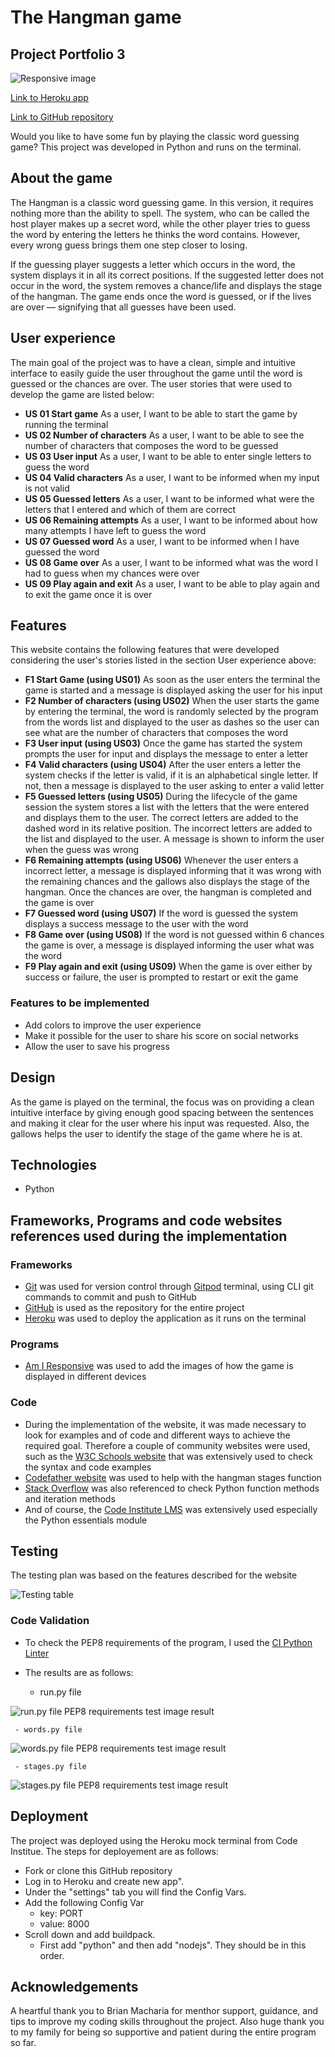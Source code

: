 # The Hangman game
## Project Portfolio 3

![Responsive image](assets/images/resposiveness.png)

[Link to Heroku app](https://ujuniordev-hangman-pp3.herokuapp.com/)

[Link to GitHub repository](https://github.com/ujuniordev/hangman-game-pp3)

Would you like to have some fun by playing the classic word guessing game? 
This project was developed in Python and runs on the terminal.

## About the game

The Hangman is a classic word guessing game. 
In this version, it requires nothing more than the ability to spell. The system, who can be called the host player makes up a secret word, while the other player tries to guess the word by entering the letters he thinks the word contains. However, every wrong guess brings them one step closer to losing.

If the guessing player suggests a letter which occurs in the word, the system displays it in all its correct positions. If the suggested letter does not occur in the word, the system removes a chance/life and displays the stage of the hangman. The  game ends once the word is guessed, or if the lives are over — signifying that all guesses have been used.

## User experience

The main goal of the project was to have a clean, simple and intuitive interface to easily guide the user throughout the game until the word is guessed or the chances are over.
The user stories that were used to develop the game are listed below:

 - **US 01 Start game**
As a user, I want to be able to start the game by running the terminal
 - **US 02 Number of characters**
As a user, I want to be able to see the number of characters that composes the word to be guessed
 - **US 03 User input**
As a user, I want to be able to enter single letters to guess the word
 - **US 04 Valid characters**
As a user, I want to be informed when my input is not valid
 - **US 05 Guessed letters**
As a user, I want to be informed what were the letters that I entered and which of them are correct
 - **US 06 Remaining attempts**
As a user, I want to be informed about how many attempts I have left to guess the word
 - **US 07 Guessed word**
As a user, I want to be informed when I have guessed the word
 - **US 08 Game over**
As a user, I want to be informed what was the word I had to guess when my chances were over
 - **US 09 Play again and exit**
As a user, I want to be able to play again and to exit the game once it is over

## Features

This website contains the following features that were developed considering the user's stories listed in the section User experience above:
 - **F1 Start Game (using US01)**
As soon as the user enters the terminal the game is started and a message is displayed asking the user for his input
 - **F2 Number of characters (using US02)**
When the user starts the game by entering the terminal, the word is randomly selected by the program from the words list and displayed to the user as dashes so the user can see what are the number of characters that composes the word
 - **F3 User input (using US03)**
Once the game has started the system prompts the user for input and displays the message to enter a letter
 - **F4 Valid characters (using US04)**
After the user enters a letter the system checks if the letter is valid, if it is an alphabetical single letter. If not, then a message is displayed to the user asking to enter a valid letter
 - **F5 Guessed letters (using US05)**
During the lifecycle of the game session the system stores a list with the letters that the were entered and displays them to the user. The correct letters are added to the dashed word in its relative position. The incorrect letters are added to the list and displayed to the user. A message is shown to inform the user when the guess was wrong
 - **F6 Remaining attempts (using US06)**
Whenever the user enters a incorrect letter, a message is displayed informing that it was wrong with the remaining chances and the gallows also displays the stage of the hangman. Once the chances are over, the hangman is completed and the game is over
 - **F7 Guessed word (using US07)**
If the word is guessed the system displays a success message to the user with the word
 - **F8 Game over (using US08)**
If the word is not guessed within 6 chances the game is over, a message is displayed informing the user what was the word
 - **F9 Play again and exit (using US09)**
When the game is over either by success or failure, the user is prompted to restart or exit the game

### Features to be implemented

- Add colors to improve the user experience
- Make it possible for the user to share his score on social networks
- Allow the user to save his progress

## Design

As the game is played on the terminal, the focus was on providing a clean intuitive interface by giving enough good spacing between the sentences and making it clear for the user where his input was requested. Also, the gallows helps the user to identify the stage of the game where he is at. 

## Technologies
 - Python
 
## Frameworks, Programs and code websites references used during the implementation

### Frameworks
 - [Git](https://git-scm.com/) was used for version control through [Gitpod](https://gitpod.io/) terminal, using CLI git commands to commit and push to GitHub
 - [GitHub](https://github.com/) is used as the repository for the entire project
 - [Heroku](https://www.heroku.com/) was used to deploy the application as it runs on the terminal
### Programs
 - [Am I Responsive](https://ui.dev/amiresponsive) was used to add the images of how the game is displayed in different devices
### Code
- During the implementation of the website, it was made necessary to look for examples and of code and different ways to achieve the required goal. Therefore a couple of community websites were used, such as the [W3C Schools website](https://www.w3schools.com/) that was extensively used to check the syntax and code examples
- [Codefather website](https://codefather.tech/) was used to help with the hangman stages function
- [Stack Overflow](https://stackoverflow.com/) was also referenced to check Python function methods and iteration methods
- And of course, the [Code Institute LMS](https://learn.codeinstitute.net/) was extensively used especially the Python essentials module

 ## Testing

The testing plan was based on the features described for the website

![Testing table](assets/testing/testing-table.png)

### Code Validation

 - To check the PEP8 requirements of the program, I used the [CI Python Linter](https://pep8ci.herokuapp.com/) 
 - The results are as follows:
 
	 - run.py file

![run.py file PEP8 requirements test image result](assets/testing/run-py.png)

	 - words.py file

![words.py file PEP8 requirements test image result](assets/testing/words-py.png)

	 - stages.py file

![stages.py file PEP8 requirements test image result](assets/testing/stages-py.png)

## Deployment

The project was deployed using the Heroku mock terminal from Code Institue. 
The steps for deployement are as follows:

- Fork or clone this GitHub repository
- Log in to Heroku and create new app".
- Under the "settings" tab you will find the Config Vars.
- Add the following Config Var 
  - key: PORT 
  - value: 8000
- Scroll down and add buildpack.
  - First add "python" and then add "nodejs". They should be in this order. 

## Acknowledgements

A heartful thank you to Brian Macharia for menthor support, guidance, and tips to improve my coding skills throughout the project.
Also huge thank you to my family for being so supportive and patient during the entire program so far.